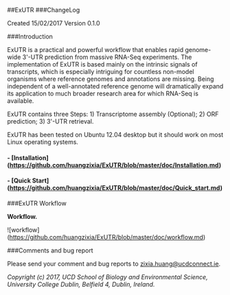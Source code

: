 ##ExUTR
###ChangeLog

Created 15/02/2017
Version 0.1.0

###Introduction

ExUTR is a practical and powerful workflow that enables rapid genome-wide 3'-UTR prediction from massive RNA-Seq experiments. The implementation of ExUTR is based mainly on the intrinsic signals of transcripts, which is especially intriguing for countless non-model organisms where reference genomes and annotations are missing. Being independent of a well-annotated reference genome will dramatically expand its application to much broader research area for which RNA-Seq is available.

ExUTR contains three Steps: 1) Transcriptome assembly (Optional); 2) ORF prediction; 3) 3'-UTR retrieval.

ExUTR has been tested on Ubuntu 12.04 desktop but it should work on most Linux operating systems.

#### - [Installation] (https://github.com/huangzixia/ExUTR/blob/master/doc/Installation.md)
#### - [Quick Start] (https://github.com/huangzixia/ExUTR/blob/master/doc/Quick_start.md)

###ExUTR Workflow

**Workflow.** 

![workflow] (https://github.com/huangzixia/ExUTR/blob/master/doc/workflow.md)

###Comments and bug report

Please send your comment and bug reports to zixia.huang@ucdconnect.ie.

*Copyright (c) 2017, UCD School of Biology and Environmental Science, University College Dublin, Belfield 4, Dublin, Ireland.*
